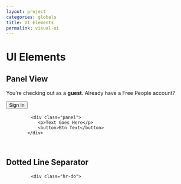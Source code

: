 ```yaml
---
layout: project
categories: globals
title: UI Elements
permalink: visual-ui
---
```

<h1>UI Elements</h1>

<div class="row">
	<h2>Panel View</h2>
	<div class="panel">
		<p>You’re checking out as a <strong>guest</strong>. Already have a Free People account?</p>
		<button>Sign In</button>
	</div>
	<pre>
		<code>&lt;div class="panel"&gt;	
			&lt;p&gt;Text Goes Here&lt;/p&gt;
			&lt;button&gt;Btn Text&lt;/button&gt;
		&lt;/div&gt;
		</code>
	</pre>
</div>

<div class="row">
	<h2>Dotted Line Separator</h2>
	<div class="hr-dots"></div>
	<pre>
		<code>&lt;div class="hr-do"&gt;	
		</code>
	</pre>
</div>